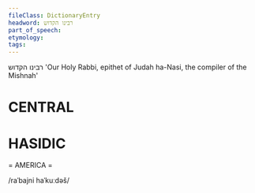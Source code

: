 ```yaml
---
fileClass: DictionaryEntry
headword: רבינו הקדוש
part_of_speech: 
etymology: 
tags: 
---
```

רבינו הקדוש
'Our Holy Rabbi, epithet of Judah ha-Nasi, the compiler of the Mishnah'

CENTRAL
========

HASIDIC
=======
= AMERICA = 

/raˈbajni haˈkuːdəš/